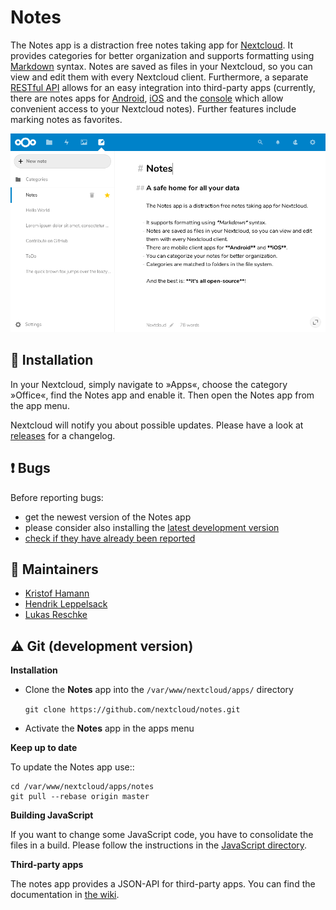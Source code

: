 # Notes

<!--
[![build state](https://travis-ci.org/nextcloud/notes.png)](https://travis-ci.org/nextcloud/notes) [![Scrutinizer Code Quality](https://scrutinizer-ci.com/g/nextcloud/notes/badges/quality-score.png?b=master)](https://scrutinizer-ci.com/g/nextcloud/notes/?branch=master)
-->

<!-- The following paragraph should be kept synchronized with the description in appinfo/info.xml -->
The Notes app is a distraction free notes taking app for [Nextcloud](https://www.nextcloud.com/). It provides categories for better organization and supports formatting using [Markdown](https://en.wikipedia.org/wiki/Markdown) syntax. Notes are saved as files in your Nextcloud, so you can view and edit them with every Nextcloud client. Furthermore, a separate [RESTful API](https://github.com/nextcloud/notes/wiki/API-0.2) allows for an easy integration into third-party apps (currently, there are notes apps for [Android](https://github.com/stefan-niedermann/nextcloud-notes), [iOS](https://github.com/owncloud/notes-iOS-App) and the [console](https://git.danielmoch.com/nncli/about) which allow convenient access to your Nextcloud notes). Further features include marking notes as favorites.

![Screenshot of Nextcloud Notes](https://raw.githubusercontent.com/nextcloud/screenshots/master/apps/Notes/notes.png)


## :rocket: Installation
In your Nextcloud, simply navigate to »Apps«, choose the category »Office«, find the Notes app and enable it. Then open the Notes app from the app menu.

Nextcloud will notify you about possible updates. Please have a look at [releases](https://github.com/nextcloud/notes/releases) for a changelog.


## :exclamation: Bugs
Before reporting bugs:

* get the newest version of the Notes app
* please consider also installing the [latest development version](https://github.com/nextcloud/notes/archive/master.zip)
* [check if they have already been reported](https://github.com/nextcloud/notes/issues)


## :busts_in_silhouette: Maintainers
- [Kristof Hamann](https://github.com/korelstar)
- [Hendrik Leppelsack](https://github.com/Henni)
- [Lukas Reschke](https://github.com/LukasReschke)


## :warning: Git (development version)

**Installation**

* Clone the **Notes** app into the `/var/www/nextcloud/apps/` directory

    `git clone https://github.com/nextcloud/notes.git`

* Activate the **Notes** app in the apps menu


**Keep up to date**

To update the Notes app use::

    cd /var/www/nextcloud/apps/notes
    git pull --rebase origin master


**Building JavaScript**

If you want to change some JavaScript code, you have to consolidate the files in a build. Please follow the instructions in the [JavaScript directory](js/README.md).


**Third-party apps**

The notes app provides a JSON-API for third-party apps. You can find the documentation in [the wiki](https://github.com/nextcloud/notes/wiki).


